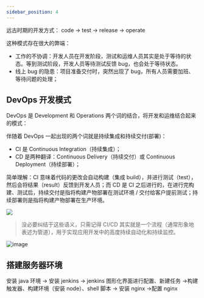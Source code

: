 ```yaml
---
sidebar_position: 4
---
```


远古时期的开发方式： code -> test -> release -> operate

这种模式存在很大的弊端：

- 工作的不协调：开发人员在开发阶段，测试和运维人员其实是处于等待的状态。等到测试阶段，开发人员等待测试反馈 bug，也会处于等待状态。
- 线上 bug 的隐患：项目准备交付时，突然出现了 bug，所有人员需要加班、等待问题的处理；

## DevOps 开发模式

DevOps 是 Development 和 Operations 两个词的结合，将开发和运维结合起来的模式：

伴随着 DevOps 一起出现的两个词就是持续集成和持续交付(部署)：

- CI 是 Continuous Integration（持续集成）；
- CD 是两种翻译：Continuous Delivery（持续交付）或 Continuous Deployment（持续部署）；

简单理解：CI 意味着代码的更改会自动构建（集成 build），并进行测试（test），然后会将结果（result）反馈到开发人员；而 CD 是 CI 之后进行的，在进行完构建、测试后，持续交付是指将构建产物部署在测试环境 / 交付给客户提前测试；持续部署则是指将构建产物部署在生产环境。

![](http://tva1.sinaimg.cn/large/006T9etDly1gyuza0953hj30zn0k2jvw.jpg)

> 没必要纠结于这些语义，只需记得 CI/CD 其实就是一个流程（通常形象地表述为管道），用于实现应用开发中的高度持续自动化和持续监控。

![image](https://tvax4.sinaimg.cn/large/006T9etDly1h0wrij9nrsj30ss04yjti.jpg)

## 搭建服务器环境

安装 java 环境 -> 安装 jenkins -> jenkins 图形化界面进行配置、新建任务 ->构建触发器、构建环境（安装 node）、shell 脚本 -> 安装 nginx ->配置 nginx
